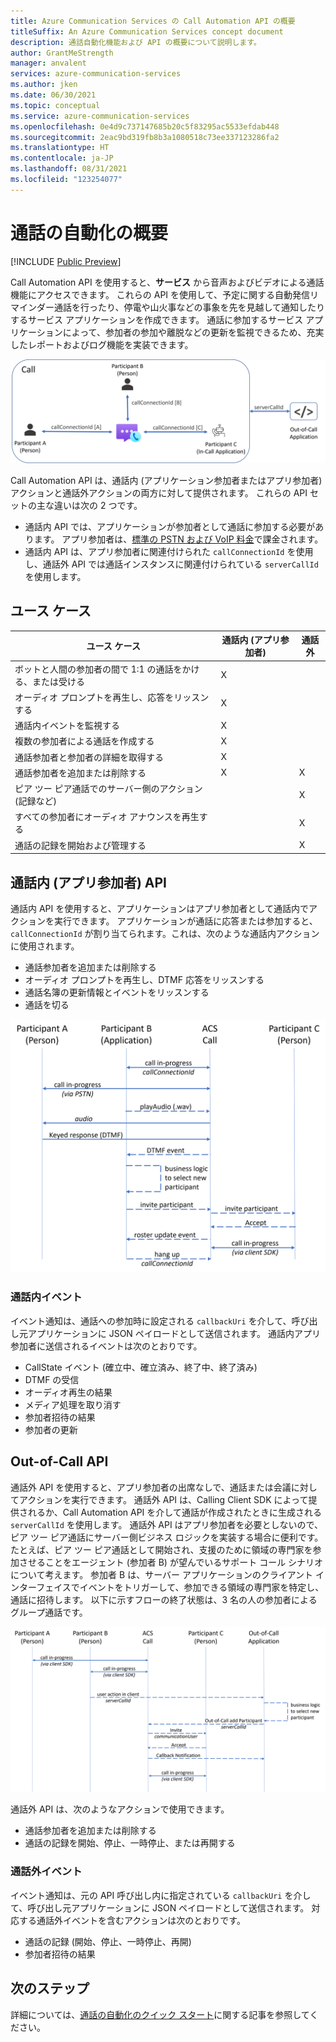 ```yaml
---
title: Azure Communication Services の Call Automation API の概要
titleSuffix: An Azure Communication Services concept document
description: 通話自動化機能および API の概要について説明します。
author: GrantMeStrength
manager: anvalent
services: azure-communication-services
ms.author: jken
ms.date: 06/30/2021
ms.topic: conceptual
ms.service: azure-communication-services
ms.openlocfilehash: 0e4d9c737147685b20c5f83295ac5533efdab448
ms.sourcegitcommit: 2eac9bd319fb8b3a1080518c73ee337123286fa2
ms.translationtype: HT
ms.contentlocale: ja-JP
ms.lasthandoff: 08/31/2021
ms.locfileid: "123254077"
---
```

# <a name="call-automation-overview"></a>通話の自動化の概要

[!INCLUDE [Public Preview](../../includes/public-preview-include-document.md)]

Call Automation API を使用すると、**サービス** から音声およびビデオによる通話機能にアクセスできます。 これらの API を使用して、予定に関する自動発信リマインダー通話を行ったり、停電や山火事などの事象を先を見越して通知したりするサービス アプリケーションを作成できます。 通話に参加するサービス アプリケーションによって、参加者の参加や離脱などの更新を監視できるため、充実したレポートおよびログ機能を実装できます。

![通話内および通話外のアプリ](../media/call-automation-apps.png)

Call Automation API は、通話内 (アプリケーション参加者またはアプリ参加者) アクションと通話外アクションの両方に対して提供されます。 これらの API セットの主な違いは次の 2 つです。
- 通話内 API では、アプリケーションが参加者として通話に参加する必要があります。 アプリ参加者は、[標準の PSTN および VoIP 料金](https://azure.microsoft.com/pricing/details/communication-services/)で課金されます。
- 通話内 API は、アプリ参加者に関連付けられた `callConnectionId` を使用し、通話外 API では通話インスタンスに関連付けられている `serverCallId` を使用します。 

## <a name="use-cases"></a>ユース ケース
| ユース ケース                                                       | 通話内 (アプリ参加者) | 通話外   |
| ---------------------------------------------------------------| ------------------------- | ------------- |
| ボットと人間の参加者の間で 1:1 の通話をかける、または受ける  | X                         |               |
| オーディオ プロンプトを再生し、応答をリッスンする                    | X                         |               |
| 通話内イベントを監視する                                         | X                         |               |
| 複数の参加者による通話を作成する                        | X                         |               |
| 通話参加者と参加者の詳細を取得する                  | X                         |               |
| 通話参加者を追加または削除する                                | X                         | X             |
| ピア ツー ピア通話でのサーバー側のアクション (記録など)     |                           | X             |
| すべての参加者にオーディオ アナウンスを再生する                   |                           | X             |
| 通話の記録を開始および管理する                                |                           | X             |

## <a name="in-call-app-participant-apis"></a>通話内 (アプリ参加者) API

通話内 API を使用すると、アプリケーションはアプリ参加者として通話内でアクションを実行できます。 アプリケーションが通話に応答または参加すると、`callConnectionId` が割り当てられます。これは、次のような通話内アクションに使用されます。
- 通話参加者を追加または削除する
- オーディオ プロンプトを再生し、DTMF 応答をリッスンする
- 通話名簿の更新情報とイベントをリッスンする
- 通話を切る

![通話内アプリケーション](../media/call-automation-in-call.png)

### <a name="in-call-events"></a>通話内イベント
イベント通知は、通話への参加時に設定される `callbackUri` を介して、呼び出し元アプリケーションに JSON ペイロードとして送信されます。 通話内アプリ参加者に送信されるイベントは次のとおりです。
- CallState イベント (確立中、確立済み、終了中、終了済み)
- DTMF の受信
- オーディオ再生の結果
- メディア処理を取り消す
- 参加者招待の結果
- 参加者の更新

## <a name="out-of-call-apis"></a>Out-of-Call API
通話外 API を使用すると、アプリ参加者の出席なしで、通話または会議に対してアクションを実行できます。 通話外 API は、Calling Client SDK によって提供されるか、Call Automation API を介して通話が作成されたときに生成される `serverCallId` を使用します。 通話外 API はアプリ参加者を必要としないので、ピア ツー ピア通話にサーバー側ビジネス ロジックを実装する場合に便利です。 たとえば、ピア ツー ピア通話として開始され、支援のために領域の専門家を参加させることをエージェント (参加者 B) が望んでいるサポート コール シナリオについて考えます。 参加者 B は、サーバー アプリケーションのクライアント インターフェイスでイベントをトリガーして、参加できる領域の専門家を特定し、通話に招待します。 以下に示すフローの終了状態は、3 名の人の参加者によるグループ通話です。

![通話外アプリケーション](../media/call-automation-out-of-call.png)

通話外 API は、次のようなアクションで使用できます。
- 通話参加者を追加または削除する
- 通話の記録を開始、停止、一時停止、または再開する
                                                       
### <a name="out-of-call-events"></a>通話外イベント
イベント通知は、元の API 呼び出し内に指定されている `callbackUri` を介して、呼び出し元アプリケーションに JSON ペイロードとして送信されます。 対応する通話外イベントを含むアクションは次のとおりです。
- 通話の記録 (開始、停止、一時停止、再開)
- 参加者招待の結果

## <a name="next-steps"></a>次のステップ
詳細については、[通話の自動化のクイック スタート](../../quickstarts/voice-video-calling/call-automation-api-sample.md)に関する記事を参照してください。
